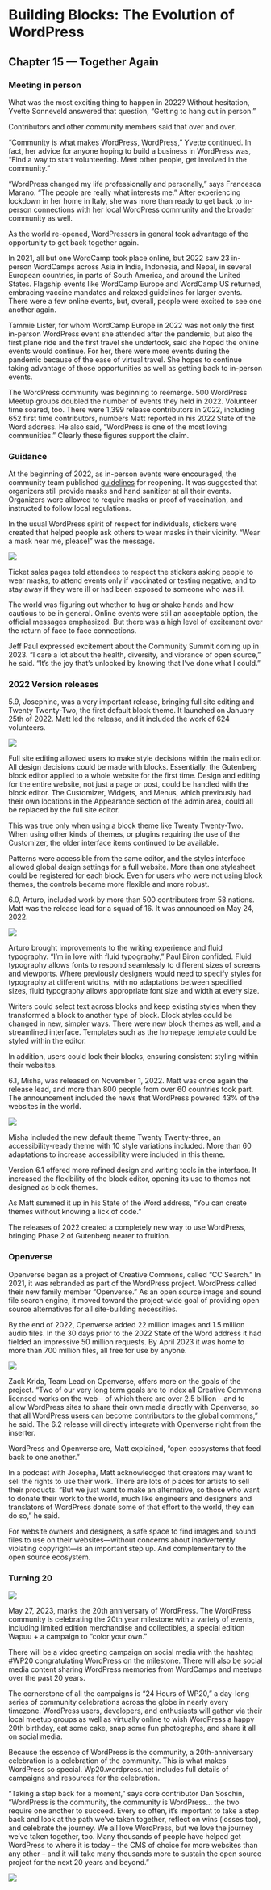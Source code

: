 # Building Blocks: The Evolution of WordPress 
## Chapter 15 — Together Again
### Meeting in person

What was the most exciting thing to happen in 2022? Without hesitation, Yvette Sonneveld answered that question, “Getting to hang out in person.”

Contributors and other community members said that over and over.

“Community is what makes WordPress, WordPress,” Yvette continued. In fact, her advice for anyone hoping to build a business in WordPress was, “Find a way to start volunteering. Meet other people, get involved in the community.”

“WordPress changed my life professionally and personally,” says Francesca Marano. “The people are really what interests me.” After experiencing lockdown in her home in Italy, she was more than ready to get back to in-person connections with her local WordPress community and the broader community as well. 

As the world re-opened, WordPressers in general took advantage of the opportunity to get back together again.

In 2021, all but one WordCamp took place online, but 2022 saw 23 in-person WordCamps across Asia in India, Indonesia, and Nepal, in several European countries,  in parts of South America, and around the United States. Flagship events like WordCamp Europe and WordCamp US returned, embracing vaccine mandates and relaxed guidelines for larger events. There were a few online events, but, overall, people were excited to see one another again. 

Tammie Lister, for whom WordCamp Europe in 2022 was not only the first in-person WordPress event she attended after the pandemic, but also the first plane ride and the first travel she undertook, said she hoped the online events would continue. For her, there were more events during the pandemic because of the ease of virtual travel. She hopes to continue taking advantage of those opportunities as well as getting back to in-person events.

The WordPress community was beginning to reemerge. 500 WordPress Meetup groups doubled the number of events they held in 2022. Volunteer time soared, too. There were 1,399 release contributors in 2022, including 652 first time contributors, numbers Matt reported in his 2022 State of the Word address. He also said, “WordPress is one of the most loving communities.” Clearly these figures support the claim.


### Guidance

At the beginning of 2022, as in-person events were encouraged, the community team published [guidelines](https://make.wordpress.org/community/handbook/meetup-organizer/covid-19-guidelines-for-in-person-meetups/) for reopening. It was suggested that organizers still provide masks and hand sanitizer at all their events. Organizers were allowed to require masks or proof of vaccination, and instructed to follow local regulations. 

In the usual WordPress spirit of respect for individuals, stickers were created that helped people ask others to wear masks in their vicinity. “Wear a mask near me, please!” was the message.

![](https://make.wordpress.org/community/files/2022/07/Screen-Shot-2022-06-22-at-11.09.09-1.png)

Ticket sales pages told attendees to respect the stickers asking people to wear masks, to attend events only if vaccinated or testing negative, and to stay away if they were ill or had been exposed to someone who was ill.

The world was figuring out whether to hug or shake hands and how cautious to be in general. Online events were still an acceptable option, the official messages emphasized. But there was a high level of excitement over the return of face to face connections.

Jeff Paul expressed excitement about the Community Summit coming up in 2023.  “I care a lot about the health, diversity, and vibrance of open source,” he said. “It’s the joy that’s unlocked by knowing that I’ve done what I could.”

### 2022 Version releases

5.9, Josephine, was a very important release, bringing full site editing and Twenty Twenty-Two, the first default block theme. It launched on January 25th of 2022. Matt led the release, and it included the work of 624 volunteers.

![](https://i0.wp.com/wordpress.org/news/files/2022/01/5-9-inline-v2.png?resize=1536%2C1042&ssl=1)

Full site editing allowed users to make style decisions within the main editor. All design decisions could be made with blocks. Essentially, the Gutenberg block editor applied to a whole website for the first time. Design and editing for the entire website, not just a page or post, could be handled with the block editor. The Customizer, Widgets, and Menus, which previously had their own locations in the Appearance section of the admin area, could all be replaced by the full site editor.

This was true only when using a block theme like Twenty Twenty-Two. When using other kinds of themes, or plugins requiring the use of the Customizer, the older interface items continued to be available.

Patterns were accessible from the same editor, and the styles interface allowed global design settings for a full website. More than one stylesheet could be registered for each block. Even for users who were not using block themes, the controls became more flexible and more robust. 

6.0, Arturo, included work by more than 500 contributors from 58 nations. Matt was the release lead for a squad of 16. It was announced on May 24, 2022.

![](https://i0.wp.com/wordpress.org/news/files/2022/05/Main-image-News-post.png?resize=1536%2C1042&ssl=1) 

Arturo brought improvements to the writing experience and fluid typography. “I’m in love with fluid typography,” Paul Biron confided. Fluid typography allows fonts to respond seamlessly to different sizes of screens and viewports. Where previously designers would need to specify styles for typography at different widths, with no adaptations between specified sizes, fluid typography allows appropriate font size and width at every size.

Writers could select text across blocks and keep existing styles when they transformed a block to another type of block. Block styles could be changed in new, simpler ways. There were new block themes as well, and a streamlined interface. Templates such as the homepage template could be styled within the editor.

In addition, users could lock their blocks, ensuring consistent styling within their websites.

6.1, Misha, was released on November 1, 2022. Matt was once again the release lead, and more than 800 people from over 60 countries took part.  The announcement included the news that WordPress powered 43% of the websites in the world.

![](https://i0.wp.com/wordpress.org/news/files/2022/11/inline-image-inline.png?resize=1536%2C1024&ssl=1)

Misha included the new default theme Twenty Twenty-three, an accessibility-ready theme with 10 style variations included. More than 60 adaptations to increase accessibility were included in this theme. 

Version 6.1 offered more refined design and writing tools in the interface. It increased the flexibility of the block editor, opening its use to themes not designed as block themes.

As Matt summed it up in his State of the Word address, “You can create themes without knowing a lick of code.”

The releases of 2022 created a completely new way to use WordPress, bringing Phase 2 of Gutenberg nearer to fruition.

### Openverse

Openverse began as a project of Creative Commons, called “CC Search.” In 2021, it was rebranded as part of the WordPress project. WordPress called their new family member “Openverse.” As an open source image and sound file search engine, it moved toward the project-wide goal of providing open source alternatives for all site-building necessities.

By the end of 2022, Openverse added 22 million images and 1.5 million audio files. In the 30 days prior to the 2022 State of the Word address it had fielded an impressive 50 million requests. By April 2023 it was home to more than 700 million files, all free for use by anyone.

![](https://make.wordpress.org/marketing/files/2023/04/Openverse-700-million.png)

Zack Krida, Team Lead on Openverse, offers more on the goals of the project. “Two of our very long term goals are to index all Creative Commons licensed works on the web – of which there are over 2.5 billion – and to allow WordPress sites to share their own media directly with Openverse, so that all WordPress users can become contributors to the global commons,” he said. The 6.2 release will directly integrate with Openverse right from the inserter.

WordPress and Openverse are, Matt explained, “open ecosystems that feed back to one another.”


In a podcast with Josepha, Matt acknowledged that creators may want to sell the rights to use their work. There are lots of places for artists to sell their products. “But we just want to make an alternative, so those who want to donate their work to the world, much like engineers and designers and translators of WordPress donate some of that effort to the world, they can do so,” he said.

For website owners and designers, a safe space to find images and sound files to use on their websites—without concerns about inadvertently violating copyright—is an important step up. And complementary to the open source ecosystem. 

### Turning 20

![](https://i0.wp.com/wp20.wordpress.net/wp-content/uploads/Community.png?w=1600&ssl=1)

May 27, 2023, marks the 20th anniversary of WordPress. 
The WordPress community is celebrating the 20th year milestone with a variety of events, including limited edition merchandise and collectibles, a special edition Wapuu + a campaign to “color your own.”

There will be a video greeting campaign on social media with the hashtag #WP20 congratulating WordPress on the milestone. There will also be social media content sharing WordPress memories from WordCamps and meetups over the past 20 years.

The cornerstone of all the campaigns is “24 Hours of WP20,” a day-long series of community celebrations across the globe in nearly every timezone. WordPress users, developers, and enthusiasts will gather via their local meetup groups as well as virtually online to wish WordPress a happy 20th birthday, eat some cake, snap some fun photographs, and share it all on social media.

Because the essence of WordPress is the community, a 20th-anniversary celebration is a celebration of the community. This is what makes WordPress so special.
Wp20.wordpress.net includes full details of campaigns and resources for the celebration. 

“Taking a step back for a moment,” says core contributor Dan Soschin, “WordPress is the community, the community is WordPress… the two require one another to succeed. Every so often, it’s important to take a step back and look at the path we’ve taken together, reflect on wins (losses too), and celebrate the journey. We all love WordPress, but we love the journey we’ve taken together, too. Many thousands of people have helped get WordPress to where it is today – the CMS of choice for more websites than any other – and it will take many thousands more to sustain the open source project for the next 20 years and beyond.”

![](https://i0.wp.com/wp20.wordpress.net/wp-content/uploads/wp20-wapuu@4x.png?resize=737%2C1024&ssl=1)
